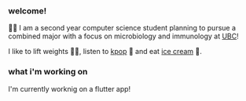 ### welcome!
👩‍🔬 I am a second year computer science student planning to pursue a combined major with a focus on microbiology and immunology at [UBC](https://ubc.ca)! 

I like to lift weights 🏋️‍♀️, listen to [kpop](https://ibighit.com/bts/eng/) 🎤 and eat [ice cream](https://www.madebymarcus.ca/) 🍦.

### what i'm working on
I'm currently worknig on a flutter app!



